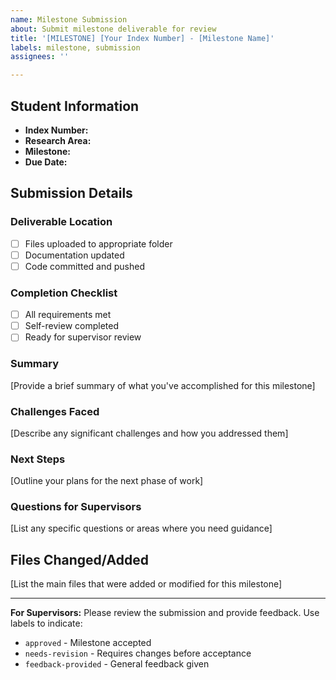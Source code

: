 ```yaml
---
name: Milestone Submission
about: Submit milestone deliverable for review
title: '[MILESTONE] [Your Index Number] - [Milestone Name]'
labels: milestone, submission
assignees: ''

---
```


## Student Information
- **Index Number:** 
- **Research Area:** 
- **Milestone:** 
- **Due Date:** 

## Submission Details

### Deliverable Location
- [ ] Files uploaded to appropriate folder
- [ ] Documentation updated
- [ ] Code committed and pushed

### Completion Checklist
- [ ] All requirements met
- [ ] Self-review completed
- [ ] Ready for supervisor review

### Summary
[Provide a brief summary of what you've accomplished for this milestone]

### Challenges Faced
[Describe any significant challenges and how you addressed them]

### Next Steps
[Outline your plans for the next phase of work]

### Questions for Supervisors
[List any specific questions or areas where you need guidance]

## Files Changed/Added
[List the main files that were added or modified for this milestone]

---

**For Supervisors:**
Please review the submission and provide feedback. Use labels to indicate:
- `approved` - Milestone accepted
- `needs-revision` - Requires changes before acceptance
- `feedback-provided` - General feedback given